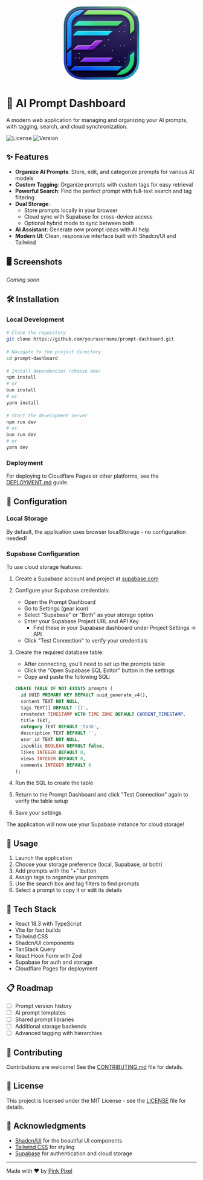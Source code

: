 <p align="center">
  <img src="public/icon.png" alt="Dashboard Icon" width="200" height="200" />
</p>

# 🚀 AI Prompt Dashboard

A modern web application for managing and organizing your AI prompts, with tagging, search, and cloud synchronization.

![License](https://img.shields.io/badge/license-MIT-blue.svg)
![Version](https://img.shields.io/badge/version-0.1.0-green.svg)

## ✨ Features

- **Organize AI Prompts**: Store, edit, and categorize prompts for various AI models
- **Custom Tagging**: Organize prompts with custom tags for easy retrieval
- **Powerful Search**: Find the perfect prompt with full-text search and tag filtering
- **Dual Storage**:
  - Store prompts locally in your browser
  - Cloud sync with Supabase for cross-device access
  - Optional hybrid mode to sync between both
- **AI Assistant**: Generate new prompt ideas with AI help
- **Modern UI**: Clean, responsive interface built with Shadcn/UI and Tailwind

## 🖥️ Screenshots

*Coming soon*

## 🛠️ Installation

### Local Development

```bash
# Clone the repository
git clone https://github.com/yourusername/prompt-dashboard.git

# Navigate to the project directory
cd prompt-dashboard

# Install dependencies (choose one)
npm install
# or
bun install
# or
yarn install

# Start the development server
npm run dev
# or
bun run dev
# or
yarn dev
```

### Deployment

For deploying to Cloudflare Pages or other platforms, see the [DEPLOYMENT.md](DEPLOYMENT.md) guide.

## 🔧 Configuration

### Local Storage

By default, the application uses browser localStorage - no configuration needed!

### Supabase Configuration

To use cloud storage features:

1. Create a Supabase account and project at [supabase.com](https://supabase.com)
2. Configure your Supabase credentials:

   - Open the Prompt Dashboard
   - Go to Settings (gear icon)
   - Select "Supabase" or "Both" as your storage option
   - Enter your Supabase Project URL and API Key
     - Find these in your Supabase dashboard under Project Settings → API
   - Click "Test Connection" to verify your credentials
3. Create the required database table:

   - After connecting, you'll need to set up the prompts table
   - Click the "Open Supabase SQL Editor" button in the settings
   - Copy and paste the following SQL:

   ```sql
   CREATE TABLE IF NOT EXISTS prompts (
     id UUID PRIMARY KEY DEFAULT uuid_generate_v4(),
     content TEXT NOT NULL,
     tags TEXT[] DEFAULT '{}',
     createdat TIMESTAMP WITH TIME ZONE DEFAULT CURRENT_TIMESTAMP,
     title TEXT,
     category TEXT DEFAULT 'task',
     description TEXT DEFAULT '',
     user_id TEXT NOT NULL,
     ispublic BOOLEAN DEFAULT false,
     likes INTEGER DEFAULT 0,
     views INTEGER DEFAULT 0,
     comments INTEGER DEFAULT 0
   );
   ```
4. Run the SQL to create the table
5. Return to the Prompt Dashboard and click "Test Connection" again to verify the table setup
6. Save your settings

The application will now use your Supabase instance for cloud storage!

## 📖 Usage

1. Launch the application
2. Choose your storage preference (local, Supabase, or both)
3. Add prompts with the "+" button
4. Assign tags to organize your prompts
5. Use the search box and tag filters to find prompts
6. Select a prompt to copy it or edit its details

## 🧩 Tech Stack

- React 18.3 with TypeScript
- Vite for fast builds
- Tailwind CSS
- Shadcn/UI components
- TanStack Query
- React Hook Form with Zod
- Supabase for auth and storage
- Cloudflare Pages for deployment

## 📋 Roadmap

- [ ] Prompt version history
- [ ] AI prompt templates
- [ ] Shared prompt libraries
- [ ] Additional storage backends
- [ ] Advanced tagging with hierarchies

## 🤝 Contributing

Contributions are welcome! See the [CONTRIBUTING.md](CONTRIBUTING.md) file for details.

## 📜 License

This project is licensed under the MIT License - see the [LICENSE](LICENSE) file for details.

## 🙏 Acknowledgments

- [Shadcn/UI](https://ui.shadcn.com/) for the beautiful UI components
- [Tailwind CSS](https://tailwindcss.com/) for styling
- [Supabase](https://supabase.com/) for authentication and cloud storage

---

Made with ❤️ by [Pink Pixel](https://pinkpixel.dev)
